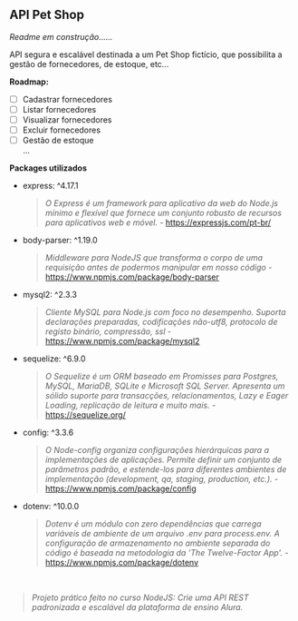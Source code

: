 ## API Pet Shop

*Readme em construção......*

API segura e escalável destinada a um Pet Shop fictício, que possibilita
a gestão de fornecedores, de estoque, etc...

**Roadmap:**

- [ ] Cadastrar fornecedores
- [ ] Listar fornecedores
- [ ] Visualizar fornecedores
- [ ] Excluir fornecedores
- [ ] Gestão de estoque
<br/> ...

**Packages utilizados**

- express: ^4.17.1
    > *O Express é um framework para aplicativo da web do Node.js mínimo e flexível que fornece um conjunto robusto de recursos para aplicativos web e móvel.* - https://expressjs.com/pt-br/
- body-parser: ^1.19.0
    > *Middleware para NodeJS que transforma o corpo de uma requisição antes de podermos manipular em nosso código* - https://www.npmjs.com/package/body-parser
- mysql2: ^2.3.3
    > *Cliente MySQL para Node.js com foco no desempenho. Suporta declarações preparadas, codificações não-utf8, protocolo de registo binário, compressão, ssl* - https://www.npmjs.com/package/mysql2
- sequelize: ^6.9.0
    > *O Sequelize é um ORM baseado em Promisses para Postgres, MySQL, MariaDB, SQLite e Microsoft SQL Server. Apresenta um sólido suporte para transacções, relacionamentos, Lazy e Eager Loading, replicação de leitura e muito mais.* - https://sequelize.org/
- config: ^3.3.6
    > *O Node-config organiza configurações hierárquicas para a implementações de aplicações. Permite definir um conjunto de parâmetros padrão, e estende-los para diferentes ambientes de implementação (development, qa, staging, production, etc.).* - https://www.npmjs.com/package/config
- dotenv: ^10.0.0
  > *Dotenv é um módulo con zero dependências que carrega variáveis de ambiente de um arquivo .env para process.env. A configuração de armazenamento no ambiente separada do código é baseada na metodologia da 'The Twelve-Factor App'.* - https://www.npmjs.com/package/dotenv

<br />



> *Projeto prático feito no curso NodeJS: Crie uma API REST padronizada e escalável da plataforma de ensino Alura.*
